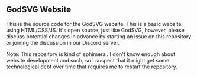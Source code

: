 ## GodSVG Website

This is the source code for the GodSVG website. This is a basic website using HTML/CSS/JS. It's open source, just like GodSVG, however, please discuss potential changes in advance by starting an issue on this repository or joining the discussion in our Discord server.

Note: This repository is kind of ephimeral. I don't know enough about website development and such, so I suspect that it might get some technological debt over time that requires me to restart the repository.
